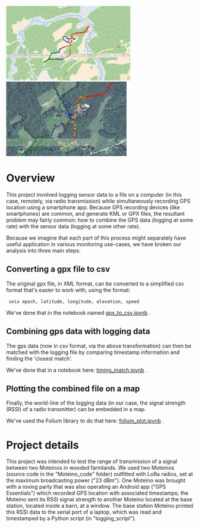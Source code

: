 
<img src='./images/signalStrength.png' height=200> <img src='./images/terrain.png' height=200>


# Overview

This project involved logging sensor data to a file on a computer (in this case, remotely, via radio transmission) while simultaneously recording GPS location using a smartphone app.  Because GPS recording devices (like smartphones) are common, and generate KML or GPX files, the resultant problem may fairly common: how to combine the GPS data (logging at some rate) with the sensor data (logging at some other rate).

Because we imagine that each part of this process might separately have useful application in various monitoring use-cases, we have broken our analysis into three main steps:

## Converting a gpx file to csv

The original gpx file, in XML format, can be converted to a simplified csv format that's easier to work with, using the format:

```
 unix epoch, latitude, longitude, elevation, speed 
```

We've done that in the notebook named [gpx_to_csv.ipynb](./gpx_to_csv.ipynb) .

## Combining gps data with logging data

The gps data (now in csv format, via the above transformation) can then be matched with the logging file by comparing timestamp information and finding the 'closest match'. 

We've done that in a notebook here: [timing_match.ipynb](./timing_match.ipynb) .

## Plotting the combined file on a map

Finally, the world-line of the logging data (in our case, the signal strength (RSSI) of a radio transmitter) can be embedded in a map.  

We've used the Folium library to do that here:  [folium_plot.ipynb](./folium_plot.ipynb) .

# Project details

This project was intended to test the range of transmission of a signal between two Moteinos in wooded farmlands.  We used two Moteinos (source code in the "Moteino_code" folder) outfitted with LoRa radios, set at the maximum broadcasting power ("23 dBm").  One Moteino was brought with a roving party that was also operating an Android app ("GPS Essentials") which recorded GPS location with associated timestamps;  the Moteino sent its RSSI signal strength to another Moteino located at the base station, located inside a barn, at a window.  The base station Moteino printed this RSSI data to the serial port of a laptop, which was read and timestamped by a Python script (in "logging_script").   

